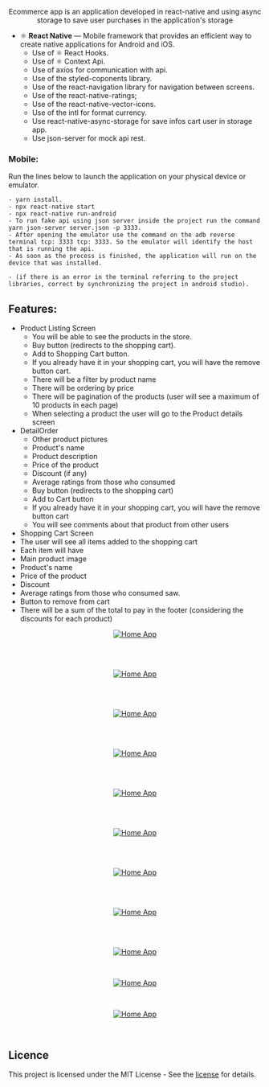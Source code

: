 <p align="center"> Ecommerce app is an application developed in react-native and using async storage to save user purchases in the application's storage
</p>

- ⚛️ **React Native** —  Mobile framework that provides an efficient way to create native applications for Android and iOS.
    - Use of ⚛️ React Hooks.
    - Use of ⚛️ Context Api.
    - Use of axios for communication with api.
    - Use of the styled-coponents library.
    - Use of the react-navigation library for navigation between screens.
    - Use of the react-native-ratings;
    - Use of the react-native-vector-icons.
    - Use of the intl for format currency.
    - Use react-native-async-storage for save infos cart user in storage app.
    - Use json-server for mock api rest.
### Mobile:
Run the lines below to launch the application on your physical device or emulator.

    - yarn install.
    - npx react-native start
    - npx react-native run-android
    - To run fake api using json server inside the project run the command yarn json-server server.json -p 3333.
    - After opening the emulator use the command on the adb reverse terminal tcp: 3333 tcp: 3333. So the emulator will identify the host that is running the api.
    - As soon as the process is finished, the application will run on the device that was installed.

    - (if there is an error in the terminal referring to the project libraries, correct by synchronizing the project in android studio).
## Features:

 - Product Listing Screen
   - You will be able to see the products in the store.
   - Buy button (redirects to the shopping cart).
   - Add to Shopping Cart button.
   - If you already have it in your shopping cart, you will have the remove button
   cart.
   - There will be a filter by product name
   - There will be ordering by price
   - There will be pagination of the products (user will see a maximum of 10 products in
   each page)
   - When selecting a product the user will go to the Product details screen
 - DetailOrder
   - Other product pictures
   - Product's name
   - Product description
   - Price of the product
   - Discount (if any)
   - Average ratings from those who consumed
   - Buy button (redirects to the shopping cart)
   - Add to Cart button
   - If you already have it in your shopping cart, you will have the remove button
    cart
   - You will see comments about that product from other users
 -  Shopping Cart Screen
   - The user will see all items added to the shopping cart
   - Each item will have
   - Main product image
   - Product's name
   - Price of the product
   - Discount
   - Average ratings from those who consumed saw.
   - Button to remove from cart
   - There will be a sum of the total to pay in the footer (considering the
   discounts for each product)

<p align="center">
  <a href="https://opensource.org/licenses/MIT">
    <img src="screenshots/home.png" alt="Home App">
  </a>
</p>
<br/>
<br/>

<p align="center">
  <a href="https://opensource.org/licenses/MIT">
    <img src="screenshots/filtroimage.png" alt="Home App">
  </a>
</p>
<br/>
<br/>

<p align="center">
  <a href="https://opensource.org/licenses/MIT">
    <img src="screenshots/result-filter.png" alt="Home App">
  </a>
</p>
<br/>
<br/>

<p align="center">
  <a href="https://opensource.org/licenses/MIT">
    <img src="screenshots/filterPrice.png" alt="Home App">
  </a>
</p>
<br/>
<br/>

<p align="center">
  <a href="https://opensource.org/licenses/MIT">
    <img src="screenshots/resultMorePrice.png" alt="Home App">
  </a>
</p>
<br/>
<br/>

<p align="center">
  <a href="https://opensource.org/licenses/MIT">
    <img src="screenshots/mac.png" alt="Home App">
  </a>
</p>
<br/>
<br/>

<p align="center">
  <a href="https://opensource.org/licenses/MIT">
    <img src="screenshots/detailItem.png" alt="Home App">
  </a>
</p>
<br/>
<br/>

<p align="center">
  <a href="https://opensource.org/licenses/MIT">
    <img src="screenshots/detailItem_2.png" alt="Home App">
  </a>
</p>
<br/>
<br/>

<p align="center">
  <a href="https://opensource.org/licenses/MIT">
    <img src="screenshots/cart.png" alt="Home App">
  </a>
</p>
<br/>

<p align="center">
  <a href="https://opensource.org/licenses/MIT">
    <img src="screenshots/cart_2.png" alt="Home App">
  </a>
</p>
<br/>

<p align="center">
  <a href="https://opensource.org/licenses/MIT">
    <img src="screenshots/cart_3.png" alt="Home App">
  </a>
</p>
<br/>




## Licence

This project is licensed under the MIT License - See the [license](https://opensource.org/licenses/MIT) for details.
